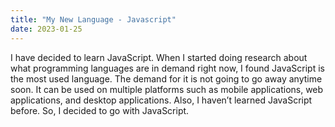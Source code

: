 ```yaml
---
title: "My New Language - Javascript"
date: 2023-01-25
---
```

I have decided to learn JavaScript. When I started doing research about what programming languages are in demand right now, I found JavaScript is the most used language. The demand for it is not going to go away anytime soon. It can be used on multiple platforms such as mobile applications, web applications, and desktop applications. Also, I haven’t learned JavaScript before. So, I decided to go with JavaScript. 
